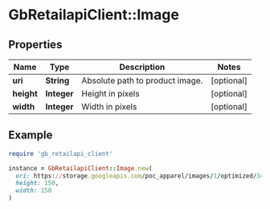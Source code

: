 # GbRetailapiClient::Image

## Properties

| Name | Type | Description | Notes |
| ---- | ---- | ----------- | ----- |
| **uri** | **String** | Absolute path to product image. | [optional] |
| **height** | **Integer** | Height in pixels | [optional] |
| **width** | **Integer** | Width in pixels | [optional] |

## Example

```ruby
require 'gb_retailapi_client'

instance = GbRetailapiClient::Image.new(
  uri: https://storage.googleapis.com/poc_apparel/images/1/optimized/3412471_fpx.tif,
  height: 150,
  width: 150
)
```


